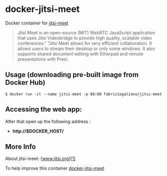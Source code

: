 # docker-jitsi-meet

Docker container for [jitsi-meet][3]

> Jitsi Meet is an open-source (MIT) WebRTC JavaScript application that uses Jitsi Videobridge to provide high quality, scalable video conferences."  "Jitsi Meet allows for very efficient collaboration. It allows users to stream their desktop or only some windows. It also supports shared document editing with Etherpad and remote presentations with Prezi.

## Usage (downloading pre-built image from Docker Hub)

	$ docker run -it --name jitsi-meet -p 80:80 fabriziogaliano/jitsi-meet

## Accessing the web app:

After that open up the following address :

  - **http://$DOCKER_HOST/**


## More Info

About jitsi-meet: [www.jitsi.org][1]

To help improve this container [docker-jitsi-meet][5]


[1]:https://jitsi.org/
[2]:https://www.docker.com
[3]:https://jitsi.org/
[4]:http://docs.docker.com
[5]:https://github.com/fabriziogaliano/docker-jitsi-meet
